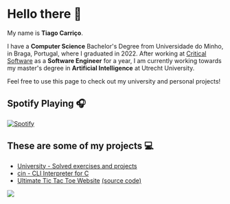 # Hello there 👋

My name is **Tiago Carriço**.

I have a **Computer Science** Bachelor's Degree from Universidade do Minho, in Braga, Portugal, where I graduated in 2022. After working at [Critical Software](https://criticalsoftware.com/) as a **Software Engineer** for a year, I am currently working towards my master's degree in **Artificial Intelligence** at Utrecht University.

Feel free to use this page to check out my university and personal projects!

## Spotify Playing 🎧

[![Spotify](https://carricossauro.vercel.app/api/spotify)](https://open.spotify.com/user/tiarrico)

## These are some of my projects 💻

-   [University - Solved exercises and projects](https://github.com/Carricossauro/University)
-   [cin - CLI Interpreter for C](https://github.com/Carricossauro/cin)
-   [Ultimate Tic Tac Toe Website](https://tic-tac-toe.carricossauro.pt/) [(source code)](https://github.com/Carricossauro/Ultimate-Tic-Tac-Toe)

![](https://github-readme-stats.vercel.app/api?username=carricossauro&hide=contribs,prs&theme=gotham&show_icons=true)

